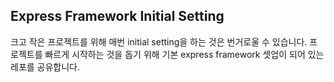 ## Express Framework Initial Setting

크고 작은 프로젝트를 위해 매번 initial setting을 하는 것은 번거로울 수 있습니다.
프로젝트를 빠르게 시작하는 것을 돕기 위해 기본 express framework 셋업이 되어 있는 레포를 공유합니다.
